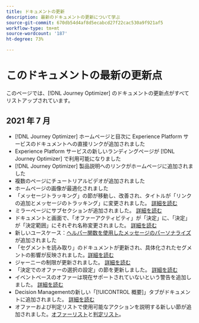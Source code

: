 ```yaml
---
title: ドキュメントの更新
description: 最新のドキュメントの更新について学ぶ
source-git-commit: 670db54d4af8d5ecabcd27f22cac530a9f921af5
workflow-type: tm+mt
source-wordcount: '187'
ht-degree: 73%

---
```



# このドキュメントの最新の更新点

このページでは、[!DNL Journey Optimizer] のドキュメントの更新点がすべてリストアップされています。

## 2021 年 7 月

* [!DNL Journey Optimizer] ホームページと目次に Experience Platform サービスのドキュメントへの直接リンクが追加されました
* Experience Platform サービスの新しいランディングページが [!DNL Journey Optimizer] で利用可能になりました 
* [!DNL Journey Optimizer] 製品説明へのリンクがホームページに追加されました
* 複数のページにチュートリアルビデオが追加されました
* ホームページの画像が最適化されました
* 「メッセージトラッキング」の節が移動し、改善され、タイトルが「リンクの追加とメッセージのトラッキング」に変更されました。 [詳細を読む](message-tracking.md)
* ミラーページにサブセクションが追加されました。 [詳細を読む](message-tracking.md#mirror-page)
* ドキュメントと画面で、「オファーアクティビティ」が「決定」に、「決定」が「決定範囲」にそれぞれ名称変更されました。 [詳細を読む](offers/get-started/starting-offer-decisioning.md)
* 新しいユースケース：[ヘルパー関数を使用したメッセージのパーソナライズ](personalization/personalization-use-case-helper-functions.md)が追加されました
* 「セグメントを読み取り」のドキュメントが更新され、具体化されたセグメントの影響が反映されました。[詳細を読む](building-journeys/read-segment.md)
* ジャーニーの制限が更新されました。 [詳細を読む](building-journeys/limitations.md)
* 「決定でのオファーの選択の設定」の節を更新しました。 [詳細を読む](offers/offer-activities/configure-offer-selection.md)
* イベントベースのオファーは現在サポートされていないという警告を追加しました。 [詳細を読む](offers/offer-library/creating-personalized-offers.md#eligibility)
* Decision Managementの新しい「[!UICONTROL 概要]」タブがドキュメントに追加されました。 [詳細を読む](offers/get-started/user-interface.md#overview)
* オファーおよび判定リストで使用可能なアクションを説明する新しい節が追加されました。[オファーリスト](offers/offer-library/creating-personalized-offers.md#offer-list)と[判定リスト](offers/offer-activities/create-offer-activities.md#decision-list)。
